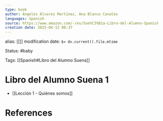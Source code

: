 ```yaml
---
type: book
author: Ángeles Álvarez Martínez, Ana Blanco Canales
languages: Spanish
source: https://www.amazon.com/-/es/Sue%C3%B1a-Libro-del-Alumno-Spanish/dp/8466755055
creation date: 2025-04-12 08:37
---
```

alias: [[]]
modification date: `$= dv.current().file.mtime`

Status: #baby 

Tags: [[Spanish#Libro del Alumno Suena]]

# Libro del Alumno Suena 1

- [[Lección 1 - Quiénes somos]]

















# References